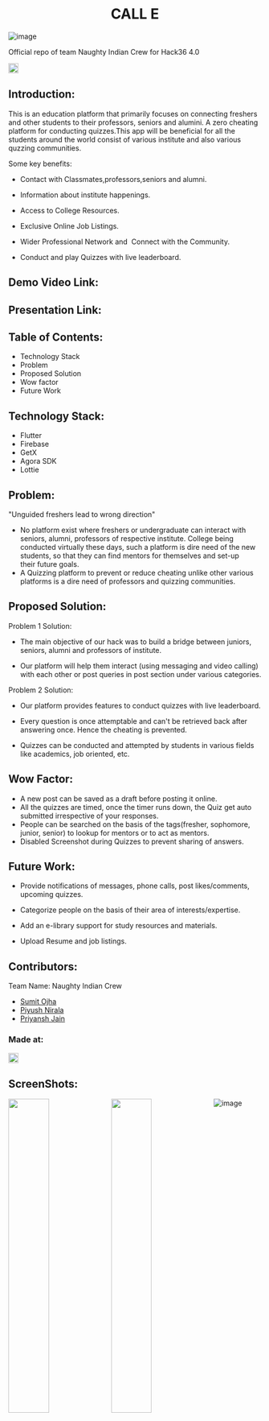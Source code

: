 

<h1 align="center">CALL E</h1>

![image](https://user-images.githubusercontent.com/54531841/114288362-be13ce00-9a8c-11eb-8add-f62cacb07d17.png)




<h> Official repo of team Naughty Indian Crew for Hack36 4.0 </h>

<p align="center">
</p>

<a href="https://hack36.com"> <img src="http://bit.ly/BuiltAtHack36" height=20px> </a>


## Introduction:

This is an education platform that primarily focuses on connecting freshers and other students to their professors, seniors and alumini. A zero cheating platform for conducting quizzes.This app will be beneficial for all the students around the world consist of various institute and also various quzzing communities.

Some key benefits:

* Contact with Classmates,professors,seniors and alumni.

* Information about institute happenings.

* Access to College Resources.

* Exclusive Online Job Listings.

* Wider Professional Network and  Connect with the Community.

* Conduct and play Quizzes with live leaderboard.


## Demo Video Link:

## Presentation Link:
  
## Table of Contents:
* Technology Stack
* Problem
* Proposed Solution
* Wow factor
* Future Work


## Technology Stack:
 
 * Flutter
 * Firebase
 * GetX
 * Agora SDK
 * Lottie


## Problem:

   "Unguided freshers lead to wrong direction"
   * No platform exist where freshers or undergraduate can interact with seniors, alumni, professors of respective institute. College being conducted virtually these days, such       a platform is dire need of the new students, so that they can find mentors for themselves and set-up their future goals. 
   * A Quizzing platform to prevent or reduce cheating unlike other various platforms is a dire need of professors and quizzing communities.


## Proposed Solution:


   Problem 1 Solution: 
   
   * The main objective of our hack was to build a bridge between juniors, seniors, alumni and professors of institute.
   
   * Our platform will help them interact (using messaging and video calling) with each other or post queries in post section under various categories.
   
   
   Problem 2 Solution: 
   
   * Our platform provides features to conduct quizzes with live leaderboard.
   
   * Every question is once attemptable and can't be retrieved back after answering once. Hence the cheating is prevented.
   
   * Quizzes can be conducted and attempted by students in various fields like academics, job oriented, etc. 


## Wow Factor:

* A new post can be saved as a draft before posting it online.
* All the quizzes are timed, once the timer runs down, the Quiz get auto submitted irrespective of your responses.
* People can be searched on the basis of the tags(fresher, sophomore, junior, senior) to lookup for mentors or to act as mentors.
* Disabled Screenshot during Quizzes to prevent sharing of answers.






## Future Work:

* Provide notifications of messages, phone calls, post likes/comments, upcoming quizzes.

* Categorize people on the basis of their area of interests/expertise.

* Add an e-library support for study resources and materials.

* Upload Resume and job listings.



## Contributors:

Team Name: Naughty Indian Crew

* [Sumit Ojha](https://github.com/sumitsojha88)
* [Piyush Nirala](https://github.com/piyushn28)
* [Priyansh Jain](https://github.com/ErR0rpj)



### Made at:
<a href="https://hack36.com"> <img src="http://bit.ly/BuiltAtHack36" height=20px> </a>



## ScreenShots:


<img src='https://user-images.githubusercontent.com/54531841/114287887-7ab76080-9a88-11eb-91ce-550fd8e304aa.png' align='left' width='40%'>
<img src='https://user-images.githubusercontent.com/54531841/114288923-1d73dd00-9a91-11eb-954b-d296c722e815.png' align='left' width='40%'>



![image](https://user-images.githubusercontent.com/54531841/114287898-8acf4000-9a88-11eb-8f6a-593afe142206.png)

